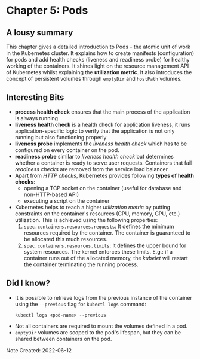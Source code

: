 # Chapter 5: Pods

## A lousy summary

This chapter gives a detailed introduction to Pods -
the atomic unit of work in the Kubernetes cluster. It explains
how to create manifests (configuration) for pods and add
health checks (liveness and readiness probe) for healthy
working of the containers.  It shines light on the resource
management API of Kubernetes whilst explaining the
**utilization metric**. It also introduces the concept of
persistent volumes through `emptyDir` and `hostPath` volumes.

## Interesting Bits

- **process health check** ensures that the main process of the
  application is always running
- **liveness health check** is a health check for application liveness,
  it runs application-specific logic to verify that the application is
  not only running but also functioning properly
- **liveness probe** implements the *liveness health check* which
  has to be configured on every container on the pod.
- **readiness probe** similar to *liveness health check* but determines
  whether a container is ready to serve user requests. Containers that
  fail *readiness checks* are removed from the service load balancer.
- Apart from *HTTP checks*, Kubernetes provides following
  **types of health checks**:
  - opening a TCP socket on the container (useful for database
    and non-HTTP-based API)
  - executing a script on the container
- Kubernetes helps to reach a higher *utilization metric* by putting
  constraints on the container's resources (CPU, memory, GPU, etc.) utilization.
  This is achieved using the following properties:
  1. `spec.containers.resources.requests`: It defines the minimum resources
     required by the container. The container is guaranteed to be allocated this
     much resources.
  2. `spec.containers.resources.limits`: It defines the upper bound for
     system resources. The kernel enforces these limits. E.g.: if a
     container runs out of the allocated memory, the *kubelet* will
     restart the container terminating the running process.

## Did I know?

- It is possible to retrieve logs from the previous instance of the
  container using the `--previous` flag for `kubectl logs` command:
  ```
  kubectl logs <pod-name> --previous
  ```
- Not all containers are required to mount the volumes defined in a
  pod.
- `emptyDir` volumes are scoped to the pod's lifespan, but they can be
  shared between containers on the pod.

Note Created: 2022-06-12

